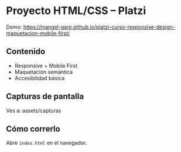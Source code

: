 # Proyecto HTML/CSS – Platzi
Demo: https://mangel-gare.github.io/platzi-curso-responsive-design-maquetacion-mobile-first/

## Contenido
- Responsive + Mobile First
- Maquetación semántica
- Accesibilidad básica

## Capturas de pantalla
Ves a: assets/capturas

## Cómo correrlo
Abre `index.html` en el navegador.
